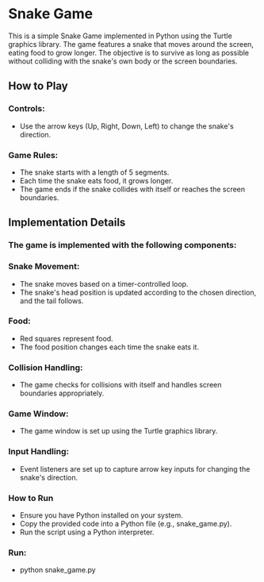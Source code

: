 # Snake Game
This is a simple Snake Game implemented in Python using the Turtle graphics library. The game features a snake that moves around the screen, eating food to grow longer. The objective is to survive as long as possible without colliding with the snake's own body or the screen boundaries.

## How to Play
### Controls:
- Use the arrow keys (Up, Right, Down, Left) to change the snake's direction.
### Game Rules:
- The snake starts with a length of 5 segments.
- Each time the snake eats food, it grows longer.
- The game ends if the snake collides with itself or reaches the screen boundaries.
## Implementation Details
### The game is implemented with the following components:

### Snake Movement:

- The snake moves based on a timer-controlled loop.
- The snake's head position is updated according to the chosen direction, and the tail follows.
### Food:

- Red squares represent food.
- The food position changes each time the snake eats it.
### Collision Handling:

- The game checks for collisions with itself and handles screen boundaries appropriately.
### Game Window:

- The game window is set up using the Turtle graphics library.
### Input Handling:

- Event listeners are set up to capture arrow key inputs for changing the snake's direction.
### How to Run
- Ensure you have Python installed on your system.
- Copy the provided code into a Python file (e.g., snake_game.py).
- Run the script using a Python interpreter.
### Run:
- python snake_game.py

